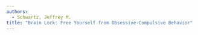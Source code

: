 ```yaml
---
authors:
  - Schwartz, Jeffrey M.
title: "Brain Lock: Free Yourself from Obsessive-Compulsive Behavior"
---
```

